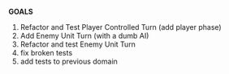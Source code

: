 **GOALS**

1. Refactor and Test Player Controlled Turn
	(add player phase)
2. Add Enemy Unit Turn (with a dumb AI)
3. Refactor and test Enemy Unit Turn
4. fix broken tests
5. add tests to previous domain